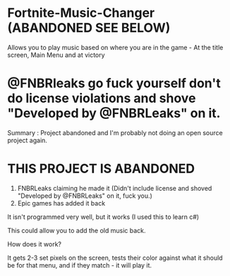 # Fortnite-Music-Changer (ABANDONED SEE BELOW)
Allows you to play music based on where you are in the game - At the title screen, Main Menu and at victory

# @FNBRleaks go fuck yourself don't do license violations and shove "Developed by @FNBRLeaks" on it.

Summary : Project abandoned and I'm probably not doing an open source project again. 

# THIS PROJECT IS ABANDONED
1. FNBRLeaks claiming he made it (Didn't include license and shoved "Developed by @FNBRLeaks" on it, fuck you.)
2. Epic games has added it back


It isn't programmed very well, but it works (I used this to learn c#)

This could allow you to add the old music back.

How does it work?

It gets 2-3 set pixels on the screen, tests their color against what it should be for that menu, and if they match - it will play it.
